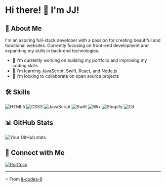 # Hi there! 👋 I'm JJ!

## 🚀 About Me
I'm an aspiring full-stack developer with a passion for creating beautiful and functional websites. Currently focusing on front-end development and expanding my skills in back-end technologies.

- 🔭 I'm currently working on building my portfolio and improving my coding skills
- 🌱 I'm learning JavaScript, Swift, React, and Node.js
- 👯 I'm looking to collaborate on open source projects

## 🛠 Skills
![HTML5](https://img.shields.io/badge/-HTML5-E34F26?style=flat-square&logo=html5&logoColor=white)
![CSS3](https://img.shields.io/badge/-CSS3-1572B6?style=flat-square&logo=css3)
![JavaScript](https://img.shields.io/badge/-JavaScript-F7DF1E?style=flat-square&logo=javascript&logoColor=black)
![Swift](https://img.shields.io/badge/-Swift-FA7343?logo=swift&logoColor=white&style=flat)
![Wix](https://img.shields.io/badge/-Wix-0C6EFC?style=flat-square&logo=wix&logoColor=white)
![Shopify](https://img.shields.io/badge/-Shopify-96BF48?logo=shopify&logoColor=white&style=flat)
![Git](https://img.shields.io/badge/-Git-F05032?style=flat-square&logo=git&logoColor=white)

## 📊 GitHub Stats
![Your GitHub stats](https://github-readme-stats-silk-mu.vercel.app/api?username=jj-codes-9&show_icons=true&theme=radical)


## 🤝 Connect with Me
[![Portfolio](https://img.shields.io/badge/-Portfolio-000000?style=flat-square&logo=react&logoColor=white)](https://jjatwork.com/)

---

⭐️ From [jj-codes-9](https://github.com/jj-codes-9)
